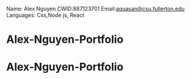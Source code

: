Name: Alex Nguyen
CWID:887123701
Email:aquasan@csu.fullerton.edu
Languages: Css,Node js, React
# Alex-Nguyen-Portfolio
# Alex-Nguyen-Portfolio
